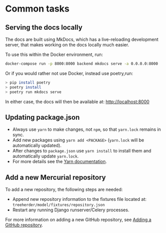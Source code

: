 # Common tasks

## Serving the docs locally

The docs are built using MkDocs, which has a live-reloading development server,
that makes working on the docs locally much easier.

To use this within the Docker environment, run:

```bash
docker-compose run -p 8000:8000 backend mkdocs serve -a 0.0.0.0:8000
```

Or if you would rather not use Docker, instead use poetry,run:

```bash
> pip install poetry
> poetry install
> poetry run mkdocs serve
```

In either case, the docs will then be available at: <http://localhost:8000>

## Updating package.json

- Always use `yarn` to make changes, not `npm`, so that `yarn.lock` remains in sync.
- Add new packages using `yarn add <PACKAGE>` (`yarn.lock` will be automatically updated).
- After changes to `package.json` use `yarn install` to install them and automatically update `yarn.lock`.
- For more details see the [Yarn documentation].

[yarn documentation]: https://yarnpkg.com/en/docs/usage

## Add a new Mercurial repository

To add a new repository, the following steps are needed:

- Append new repository information to the fixtures file located at:
  `treeherder/model/fixtures/repository.json`
- Restart any running Django runserver/Celery processes.

For more information on adding a new GitHub repository, see
[Adding a GitHub repository](submitting_data.md#adding-a-github-repository).
